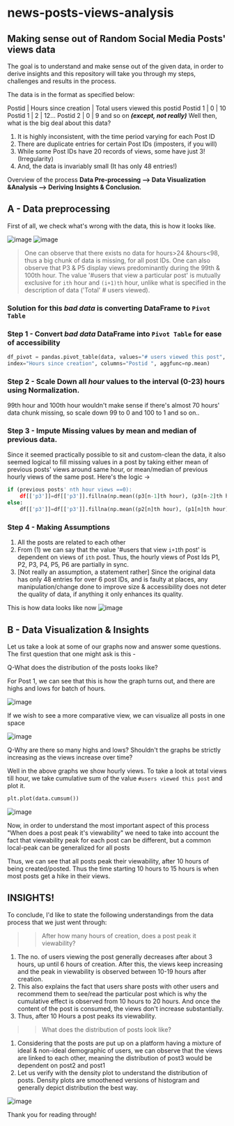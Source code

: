 # news-posts-views-analysis
## Making sense out of Random Social Media Posts' views data

The goal is to understand and make sense out of the given data, in order to derive insights and this repository will take you through my steps, challenges and results in the process.

The data is in the format as specified below:

Postid | Hours since creation | Total users viewed this postid
Postid 1 | 0 | 10
Postid 1 | 2 | 12...
Postid 2 | 0 | 9 and so on ***(except, not really)***
Well then, what is the big deal about this data?

1. It is highly inconsistent, with the time period varying for each Post ID
2. There are duplicate entries for certain Post IDs (imposters, if you will)
3. While some Post IDs have 20 records of views, some have just 3! (Irregularity)
4. And, the data is invariably small (It has only 48 entries!)

Overview of the process
**Data Pre-processing —> Data Visualization &Analysis —> Deriving Insights & Conclusion.**

## A - Data preprocessing

First of all, we check what's wrong with the data, this is how it looks like.

![image](https://user-images.githubusercontent.com/69042198/126679077-926895a4-e3ba-4fab-8210-14d92e4da601.png) ![image](https://user-images.githubusercontent.com/69042198/126681896-6e6a25ec-6cba-4539-ac1d-71a8b6a95ec2.png)



>One can observe that there exists no data for hours>24 &hours<98, thus a big chunk of data is missing, for all post IDs.
>One can also observe that P3 & P5 display views predominantly during the 99th & 100th hour.
>The value '#users that view a particular post' is mutually exclusive for `ith` hour and `(i+1)th` hour, unlike what is specified in the description of data ('Total' # users viewed).

### Solution for this *bad data* is converting DataFrame to **`Pivot Table`**

### Step 1 - Convert *bad data* DataFrame into **`Pivot Table` for ease of accessibility**

```python
df_pivot = pandas.pivot_table(data, values="# users viewed this post", 
index="Hours since creation", columns="Postid ", aggfunc=np.mean)
```

### Step 2 - Scale Down all *hour* values to the interval (0-23) hours using Normalization.

99th hour and 100th hour wouldn't make sense if there's almost 70 hours' data chunk missing, so scale down 99 to 0 and 100 to 1 and so on..

### Step 3 - Impute Missing values by mean and median of previous data.

Since it seemed practically possible to sit and custom-clean the data, it also seemed logical to fill missing values in a post by taking either mean of previous posts' views around same hour, or mean/median of previous hourly views of the same post.  Here's the logic →

```python
if (previous posts' nth hour views ==0):
	df[['p3']]=df[['p3']].fillna(np.mean((p3[n-1]th hour), (p3[n-2]th hour)..)
else:
	df[['p3']]=df[['p3']].fillna(np.mean((p2[n]th hour), (p1[n]th hour)..)
```
### Step 4 - Making Assumptions

1. All the posts are related to each other
2. From (1) we can say that the value '#users that view `i+1`th post' is dependent on views of `ith` post. Thus, the hourly views of Post Ids P1, P2, P3, P4, P5, P6 are partially in sync.
3. [Not really an assumption, a statement rather] Since the original data has only 48 entries for over 6 post IDs, and is faulty at places, any manipulation/change done to improve size & accessibility does not deter the quality of data, if anything it only enhances its quality.

This is how data looks like now
![image](https://user-images.githubusercontent.com/69042198/126689468-14fc8170-3b6a-4313-a40d-8e43d167a3c5.png)

## B - Data Visualization & Insights

Let us take a look at some of our graphs now and answer some questions. The first question that one might ask is this -

Q-What does the distribution of the posts looks like?

For Post 1, we can see that this is how the graph turns out, and there are highs and lows for batch of hours.

![image](https://user-images.githubusercontent.com/69042198/126689494-5e9ebb0d-3191-4992-b428-529a6a8583ab.png)

If we wish to see a more comparative view, we can visualize all posts in one space

![image](https://user-images.githubusercontent.com/69042198/126689514-716e2500-5b82-470e-87a7-8088e8b23133.png)

Q-Why are there so many highs and lows? Shouldn't the graphs be strictly increasing as the views increase over time?

Well in the above graphs we show hourly views. To take a look at total views till hour, we take cumulative sum of the value `#users viewed this post` and plot it.

```python
plt.plot(data.cumsum())
```

![image](https://user-images.githubusercontent.com/69042198/126689558-6ec247cb-09dc-42b8-b6ab-0862a8b13310.png)

Now, in order to understand the most important aspect of this process "When does a post peak it's viewability" we need to take into account the fact that viewability peak for each post can be different, but a common local-peak can be generalized for all posts

Thus, we can see that all posts peak their viewability, after 10 hours of being created/posted. Thus the time starting 10 hours to 15 hours is when most posts get a hike in their views.

<h2>
	INSIGHTS! </h2>
	
To conclude, I'd like to state the following understandings from the data process that we just went through:
>>After how many hours of creation, does a post peak it viewability?
1. The no. of users viewing the post generally decreases after about 3 hours, up until 6 hours of creation. After this, the views keep increasing and the peak in viewability is observed between 10-19 hours after creation. 
2. This also explains the fact that users share posts with other users and recommend them to see/read the particular post which is why the cumulative effect is observed from 10 hours to 20 hours. And once the content of the post is consumed, the views don't increase substantially.
3. Thus, after 10 Hours a post peaks its viewability. 

>>What does the distribution of posts look like?
1. Considering that the posts are put up on a platform having a mixture of ideal & non-ideal demographic of users, we can observe that the views are linked to each other, meaning the distribution of post3 would be dependent on post2 and post1
2. Let us verify with the density plot to understand the distribution of posts. Density plots are smoothened versions of histogram and generally depict distribution the best way. 

![image](https://user-images.githubusercontent.com/69042198/126693212-1c8f911c-8d65-418d-8e2c-d55bd86a9db5.png)

Thank you for reading through! 
